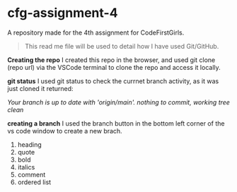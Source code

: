 # cfg-assignment-4

A repository made for the 4th assignment for CodeFirstGirls.

> This read me file will be used to detail how I have used Git/GitHub.

**Creating the repo**
I created this repo in the browser, and used git clone (repo url) via the VSCode terminal to clone the repo and access it locally.

**git status**
I used git status to check the currnet branch activity, as it was just cloned it returned:

_Your branch is up to date with 'origin/main'._
_nothing to commit, working tree clean_

**creating a branch**
I used the branch button in the bottom left corner of the vs code window to create a new brach.

<!--- In this read me file I have used the following markdown text formatting methods: --->

1. heading
2. quote
3. bold
4. italics
5. comment
6. ordered list

<!--- I have added this line so i can add a comment in a commit. --->
